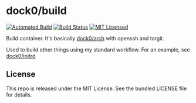 dock0/build
=======

[![Automated Build](http://img.shields.io/badge/automated-build-green.svg)](https://hub.docker.com/r/dock0/build/)
[![Build Status](https://img.shields.io/circleci/project/dock0/build/master.svg)](https://circleci.com/gh/dock0/build)
[![MIT Licensed](http://img.shields.io/badge/license-MIT-green.svg)](https://tldrlegal.com/license/mit-license)

Build container. It's basically [dock0/arch](https://github.com/dock0/arch) with openssh and targit.

Used to build other things using my standard workflow. For an example, see [dock0/initrd](https://github.com/dock0/initrd)

## License

This repo is released under the MIT License. See the bundled LICENSE file for details.

